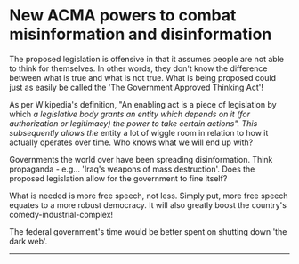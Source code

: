 # New ACMA powers to combat misinformation and disinformation

The proposed legislation is offensive in that it assumes people are not able to
think for themselves. In other words, they don't know the difference between
what is true and what is not true. What is being proposed could just as easily be
called the 'The Government Approved Thinking Act'!

As per Wikipedia's definition, "An enabling act is a piece of legislation by which
_a legislative body grants an entity which depends on it (for authorization_
_or legitimacy) the power to take certain actions". This subsequently allows the_
entity a lot of wiggle room in relation to how it actually operates over time. Who
knows what we will end up with?

Governments the world over have been spreading disinformation. Think
propaganda - e.g... 'Iraq's weapons of mass destruction'. Does the proposed
legislation allow for the government to fine itself?

What is needed is more free speech, not less. Simply put, more free speech
equates to a more robust democracy. It will also greatly boost the country's
comedy-industrial-complex!

The federal government's time would be better spent on shutting down 'the
dark web'.


-----

